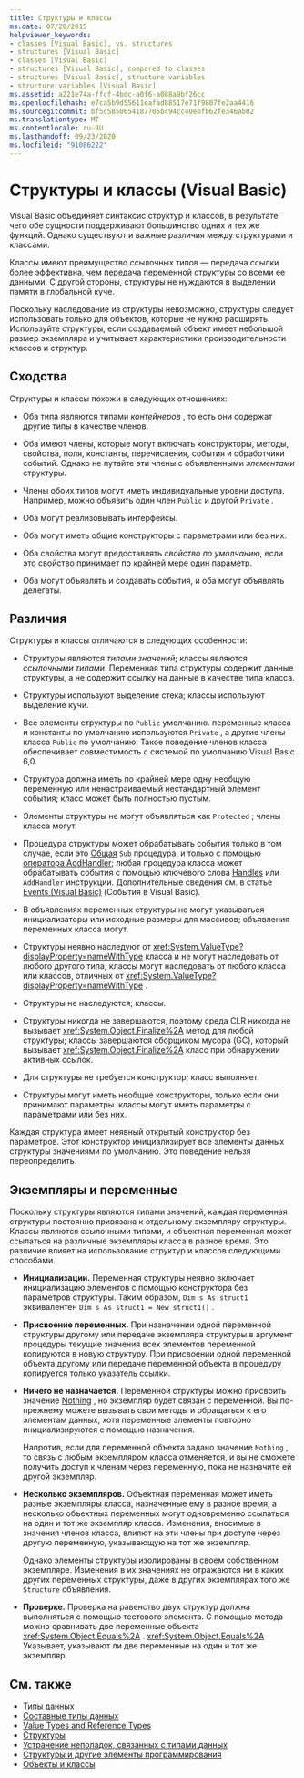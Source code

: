 ```yaml
---
title: Структуры и классы
ms.date: 07/20/2015
helpviewer_keywords:
- classes [Visual Basic], vs. structures
- structures [Visual Basic]
- classes [Visual Basic]
- structures [Visual Basic], compared to classes
- structures [Visual Basic], structure variables
- structure variables [Visual Basic]
ms.assetid: a221e74a-ffcf-4bdc-a0f6-a088a9bf26cc
ms.openlocfilehash: e7ca5b9d55611eafad88517e71f9807fe2aa4416
ms.sourcegitcommit: bf5c5850654187705bc94cc40ebfb62fe346ab02
ms.translationtype: MT
ms.contentlocale: ru-RU
ms.lasthandoff: 09/23/2020
ms.locfileid: "91086222"
---
```

# <a name="structures-and-classes-visual-basic"></a>Структуры и классы (Visual Basic)

Visual Basic объединяет синтаксис структур и классов, в результате чего обе сущности поддерживают большинство одних и тех же функций. Однако существуют и важные различия между структурами и классами.  
  
 Классы имеют преимущество ссылочных типов — передача ссылки более эффективна, чем передача переменной структуры со всеми ее данными. С другой стороны, структуры не нуждаются в выделении памяти в глобальной куче.  
  
 Поскольку наследование из структуры невозможно, структуры следует использовать только для объектов, которые не нужно расширять. Используйте структуры, если создаваемый объект имеет небольшой размер экземпляра и учитывает характеристики производительности классов и структур.  
  
## <a name="similarities"></a>Сходства  

 Структуры и классы похожи в следующих отношениях:  
  
- Оба типа являются типами *контейнеров* , то есть они содержат другие типы в качестве членов.  
  
- Оба имеют члены, которые могут включать конструкторы, методы, свойства, поля, константы, перечисления, события и обработчики событий. Однако не путайте эти члены с объявленными *элементами* структуры.  
  
- Члены обоих типов могут иметь индивидуальные уровни доступа. Например, можно объявить один член `Public` и другой `Private` .  
  
- Оба могут реализовывать интерфейсы.  
  
- Оба могут иметь общие конструкторы с параметрами или без них.  
  
- Оба свойства могут предоставлять *свойство по умолчанию*, если это свойство принимает по крайней мере один параметр.  
  
- Оба могут объявлять и создавать события, и оба могут объявлять делегаты.  
  
## <a name="differences"></a>Различия  

 Структуры и классы отличаются в следующих особенности:  
  
- Структуры являются *типами значений*; классы являются *ссылочными типами*. Переменная типа структуры содержит данные структуры, а не содержит ссылку на данные в качестве типа класса.  
  
- Структуры используют выделение стека; классы используют выделение кучи.  
  
- Все элементы структуры по `Public` умолчанию. переменные класса и константы по умолчанию используются `Private` , а другие члены класса `Public` по умолчанию. Такое поведение членов класса обеспечивает совместимость с системой по умолчанию Visual Basic 6,0.  
  
- Структура должна иметь по крайней мере одну необщую переменную или ненастраиваемый нестандартный элемент события; класс может быть полностью пустым.  
  
- Элементы структуры не могут объявляться как `Protected` ; члены класса могут.  
  
- Процедура структуры может обрабатывать события только в том случае, если это [Общая](../../../language-reference/modifiers/shared.md) `Sub` процедура, и только с помощью [оператора AddHandler](../../../language-reference/statements/addhandler-statement.md); любая процедура класса может обрабатывать события с помощью ключевого слова [Handles](../../../language-reference/statements/handles-clause.md) или `AddHandler` инструкции. Дополнительные сведения см. в статье [Events (Visual Basic)](../events/index.md) (События в Visual Basic).  
  
- В объявлениях переменных структуры не могут указываться инициализаторы или исходные размеры для массивов; объявления переменных класса могут.  
  
- Структуры неявно наследуют от <xref:System.ValueType?displayProperty=nameWithType> класса и не могут наследовать от любого другого типа; классы могут наследовать от любого класса или классов, отличных от <xref:System.ValueType?displayProperty=nameWithType> .  
  
- Структуры не наследуются; классы.  
  
- Структуры никогда не завершаются, поэтому среда CLR никогда не вызывает <xref:System.Object.Finalize%2A> метод для любой структуры; классы завершаются сборщиком мусора (GC), который вызывает <xref:System.Object.Finalize%2A> класс при обнаружении активных ссылок.  
  
- Для структуры не требуется конструктор; класс выполняет.  
  
- Структуры могут иметь необщие конструкторы, только если они принимают параметры. классы могут иметь параметры с параметрами или без них.  
  
 Каждая структура имеет неявный открытый конструктор без параметров. Этот конструктор инициализирует все элементы данных структуры значениями по умолчанию. Это поведение нельзя переопределить.  
  
## <a name="instances-and-variables"></a>Экземпляры и переменные  

 Поскольку структуры являются типами значений, каждая переменная структуры постоянно привязана к отдельному экземпляру структуры. Классы являются ссылочными типами, и объектная переменная может ссылаться на различные экземпляры класса в разное время. Это различие влияет на использование структур и классов следующими способами.  
  
- **Инициализации.** Переменная структуры неявно включает инициализацию элементов с помощью конструктора без параметров структуры. Таким образом, `Dim s As struct1` эквивалентен `Dim s As struct1 = New struct1()` .  
  
- **Присвоение переменных.** При назначении одной переменной структуры другому или передаче экземпляра структуры в аргумент процедуры текущие значения всех элементов переменной копируются в новую структуру. При присвоении одной переменной объекта другому или передаче переменной объекта в процедуру копируется только указатель ссылки.  
  
- **Ничего не назначается.** Переменной структуры можно присвоить значение [Nothing](../../../language-reference/nothing.md) , но экземпляр будет связан с переменной. Вы по-прежнему можете вызывать свои методы и обращаться к его элементам данных, хотя переменные элементы повторно инициализируются с помощью назначения.  
  
     Напротив, если для переменной объекта задано значение `Nothing` , то связь с любым экземпляром класса отменяется, и вы не сможете получить доступ к членам через переменную, пока не назначите ей другой экземпляр.  
  
- **Несколько экземпляров.** Объектная переменная может иметь разные экземпляры класса, назначенные ему в разное время, а несколько объектных переменных могут одновременно ссылаться на один и тот же экземпляр класса. Изменения, вносимые в значения членов класса, влияют на эти члены при доступе через другую переменную, указывающую на тот же экземпляр.  
  
     Однако элементы структуры изолированы в своем собственном экземпляре. Изменения в их значениях не отражаются ни в каких других переменных структуры, даже в других экземплярах того же `Structure` объявления.  
  
- **Проверке.** Проверка на равенство двух структур должна выполняться с помощью тестового элемента. С помощью метода можно сравнивать две переменные объекта <xref:System.Object.Equals%2A> . <xref:System.Object.Equals%2A> Указывает, указывают ли две переменные на один и тот же экземпляр.  
  
## <a name="see-also"></a>См. также

- [Типы данных](index.md)
- [Составные типы данных](composite-data-types.md)
- [Value Types and Reference Types](value-types-and-reference-types.md)
- [Структуры](structures.md)
- [Устранение неполадок, связанных с типами данных](troubleshooting-data-types.md)
- [Структуры и другие элементы программирования](structures-and-other-programming-elements.md)
- [Объекты и классы](../objects-and-classes/index.md)
